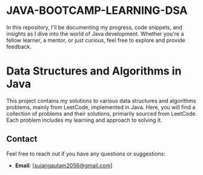 # JAVA-BOOTCAMP-LEARNING-DSA

In this repository, I'll be documenting my progress, code snippets, and insights as I dive into the world of Java development. Whether you're a fellow learner, a mentor, or just curious, feel free to explore and provide feedback.

# Data Structures and Algorithms in Java
 This project contains my solutions to various data structures and algorithms problems, mainly from LeetCode, implemented in Java. 
 Here, you will find a collection of problems and their solutions, primarily sourced from LeetCode. Each problem includes my  learning and approach to solving it. 

## Contact

Feel free to reach out if you have any questions or suggestions:
- **Email**: [sujangautam2056@gmail.com]
